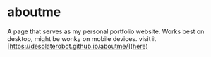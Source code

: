 # aboutme
A page that serves as my personal portfolio website.
Works best on desktop, might be wonky on mobile devices.
visit it [https://desolaterobot.github.io/aboutme/](here)
